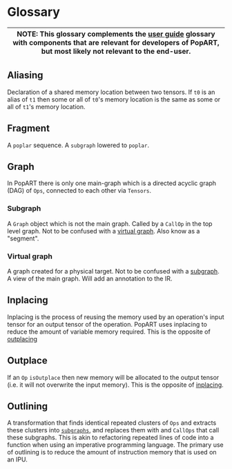 # Glossary

| **NOTE**: This glossary complements the [user guide](../user_guide/glossary.rst) glossary with components that are relevant for developers of PopART, but most likely not relevant to the end-user. |
| --- |

## Aliasing

Declaration of a shared memory location between two tensors.
If `t0` is an alias of `t1` then some or all of `t0`'s memory location is the same as some or all of `t1`'s memory location.

## Fragment

A `poplar` sequence.
A `subgraph` lowered to `poplar`.

## Graph

In PopART there is only one main-graph which is a directed acyclic graph (DAG) of `Ops`, connected to each other via `Tensors`.

### Subgraph

A `Graph` object which is not the main graph.
Called by a `CallOp` in the top level graph.
Not to be confused with a [virtual graph](#virtual-graph).
Also know as a "segment".

### Virtual graph

A graph created for a physical target.
Not to be confused with a [subgraph](#subgraph).
A view of the main graph.
Will add an annotation to the IR.

## Inplacing

Inplacing is the process of reusing the memory used by an operation's input tensor for an output tensor of the operation. PopART uses inplacing to reduce the amount of variable memory required.
This is the opposite of [outplacing](#outplacing)

## Outplace

If an `Op` `isOutplace` then new memory will be allocated to the output tensor (i.e. it will not overwrite the input memory).
This is the opposite of [inplacing](#inplacing).

## Outlining

A transformation that finds identical repeated clusters of `Ops` and extracts these clusters into [`subgraphs`](#subgraph), and replaces them with and `CallOps` that call these subgraphs.
This is akin to refactoring repeated lines of code into a function when using an imperative programming language.
The primary use of outlining is to reduce the amount of instruction memory that is used on an IPU.
